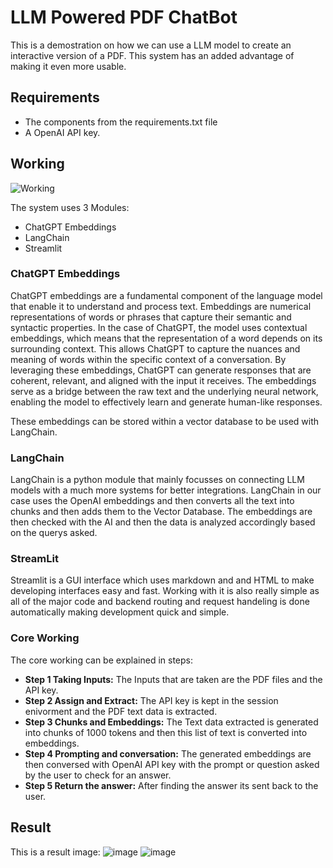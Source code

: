 ﻿# LLM Powered PDF ChatBot

This is a demostration on how we can use a LLM model to create an interactive version of a PDF.
This system has an added advantage of making it even more usable.

## Requirements
- The components from the requirements.txt file
- A OpenAI API key.

## Working

![Working](https://github.com/lordprime/LLM-Powered-PDF-Chatbot/assets/93172671/cea0ec35-62d7-48ad-b278-cb2da41d5827)

The system uses 3 Modules:
- ChatGPT Embeddings 
- LangChain
- Streamlit

### ChatGPT Embeddings
ChatGPT embeddings are a fundamental component of the language model that enable it to understand and process text. Embeddings are numerical representations of words or phrases that capture their semantic and syntactic properties. In the case of ChatGPT, the model uses contextual embeddings, which means that the representation of a word depends on its surrounding context. This allows ChatGPT to capture the nuances and meaning of words within the specific context of a conversation. By leveraging these embeddings, ChatGPT can generate responses that are coherent, relevant, and aligned with the input it receives. The embeddings serve as a bridge between the raw text and the underlying neural network, enabling the model to effectively learn and generate human-like responses.

These embeddings can be stored within a vector database to be used with LangChain.

### LangChain
LangChain is a python module that mainly focusses on connecting LLM models with a much more systems for better integrations.
LangChain in our case uses the OpenAI embeddings and then converts all the text into chunks and then adds them to the Vector Database.
The embeddings are then checked with the AI and then the data is analyzed accordingly based on the querys asked.

### StreamLit 
Streamlit is a GUI interface which uses markdown and and HTML to make developing interfaces easy and fast. Working with it is also really simple as all of the major code and backend routing and request handeling is done automatically making development quick and simple.

### Core Working
The core working can be explained in steps:
- **Step 1 Taking Inputs:** The Inputs that are taken are the PDF files and the API key.
- **Step 2 Assign and Extract:** The API key is kept in the session enivorment and the PDF text data is extracted.
- **Step 3 Chunks and Embeddings:** The Text data extracted is generated into chunks of 1000 tokens and then this list of text is converted into embeddings.
- **Step 4 Prompting and conversation:** The generated embeddings are then conversed with OpenAI API key with the prompt or question asked by the user to check for an answer.
- **Step 5 Return the answer:** After finding the answer its sent back to the user.

## Result

This is a result image:
![image](https://github.com/lordprime/LLM-Powered-PDF-Chatbot/assets/93172671/2d38fcd1-d9eb-415a-a7be-976760ced129)
![image](https://github.com/lordprime/LLM-Powered-PDF-Chatbot/assets/93172671/3867ac87-67c3-4df6-8092-94fe07a1db1b)

